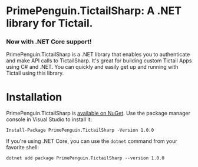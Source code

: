 # PrimePenguin.TictailSharp: A .NET library for Tictail.
### Now with .NET Core support!

PrimePenguin.TictailSharp is a .NET library that enables you to authenticate and make API calls to TictailSharp. 
It's great for building custom Tictail Apps using C# and .NET. You can quickly and easily get up and running with Tictail using this library.

# Installation

PrimePenguin.TictailSharp is [available on NuGet](https://www.nuget.org/packages/PrimePenguin.TictailSharp/1.0.0). Use the package manager
console in Visual Studio to install it:

```
Install-Package PrimePenguin.TictailSharp -Version 1.0.0
```

If you're using .NET Core, you can use the `dotnet` command from your favorite shell:

```
dotnet add package PrimePenguin.TictailSharp --version 1.0.0
```